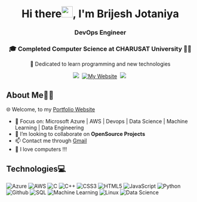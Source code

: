 <h1 align="center">Hi there<img src="https://raw.githubusercontent.com/MartinHeinz/MartinHeinz/master/wave.gif" width="30px"  height="30px">, I'm Brijesh Jotaniya</h1>
<h3 align="center">DevOps Engineer </h3>
<h3 align="center"> 🎓 Completed Computer Science at CHARUSAT University 🧑‍🎓</h3>

<p align='center'>
 🎯 Dedicated to learn programming and new technologies </b> 
</p>

<p align='center'>
  <a href="https://www.linkedin.com/in/brijesh-jotaniya-01890227a/"><img src="https://img.shields.io/badge/linkedin-%230077B5.svg?&style=for-the-badge&logo=linkedin&logoColor=white" /></a>&nbsp;
   <a href="https://iambrijeshh.github.io">
<img alt="My Website" title="My Website" src="https://img.shields.io/badge/Portfolio-ff4828?style=for-the-badge&logo=About.me&logoColor=white"/></a>&nbsp;
   <a href="https://www.instagram.com/brijesh_jotaniya?igsh=YnlmNmVvd3Q4a2J6"><img src="https://img.shields.io/badge/Instagram-E4405F?style=for-the-badge&logo=instagram&logoColor=white"/></a>&nbsp;
</p>

## About Me🙋🏻

🌐 Welcome, to my [Portfolio Website](https://iambrijeshh.github.io)

- 📑 Focus on: Microsoft Azure | AWS | Devops | Data Science | Machine Learning | Data Engineering 
- 👯 I’m looking to collaborate on **OpenSource Projects**
- 📫 Contact me through [Gmail](bjotaniya4@gmail.com)
- :sparkling_heart: I love computers !!!

## Technologies💻

![Azure](https://img.shields.io/badge/azure-%230072C6.svg?style=for-the-badge&logo=azure-devops&logoColor=white) ![AWS](https://img.shields.io/badge/AWS-%23FF9900.svg?style=for-the-badge&logo=amazon-aws&logoColor=white) ![C](https://img.shields.io/badge/c-%2300599C.svg?style=for-the-badge&logo=c&logoColor=white) ![C++](https://img.shields.io/badge/c++-%2300599C.svg?style=for-the-badge&logo=c%2B%2B&logoColor=white) ![CSS3](https://img.shields.io/badge/css3-%231572B6.svg?style=for-the-badge&logo=css3&logoColor=white) ![HTML5](https://img.shields.io/badge/html5-%23E34F26.svg?style=for-the-badge&logo=html5&logoColor=white) ![JavaScript](https://img.shields.io/badge/javascript-%23323330.svg?style=for-the-badge&logo=javascript&logoColor=%23F7DF1E) ![Python](https://img.shields.io/badge/python-3670A0?style=for-the-badge&logo=python&logoColor=ffdd54) ![Github](https://img.shields.io/badge/GitHub-100000?style=for-the-badge&logo=github&logoColor=white) ![SQL](https://img.shields.io/badge/SQL-%23323330.svg?style=for-the-badge&logo=sql&logoColor=white) ![Machine Learning](https://img.shields.io/badge/Machine%20Learning-yellow.svg?style=for-the-badge&logo=python&logoColor=white) ![Linux](https://img.shields.io/badge/Linux-black.svg?style=for-the-badge&logo=linux&logoColor=white) ![Data Science](https://img.shields.io/badge/Data%20Science-blue.svg?style=for-the-badge&logo=data-science&logoColor=white)
